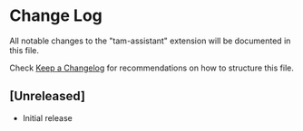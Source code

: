 # Change Log

All notable changes to the "tam-assistant" extension will be documented in this file.

Check [Keep a Changelog](http://keepachangelog.com/) for recommendations on how to structure this file.

## [Unreleased]

- Initial release